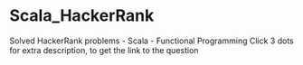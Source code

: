 # Scala_HackerRank
Solved HackerRank problems - Scala - Functional Programming
Click 3 dots for extra description, to get the link to the question
